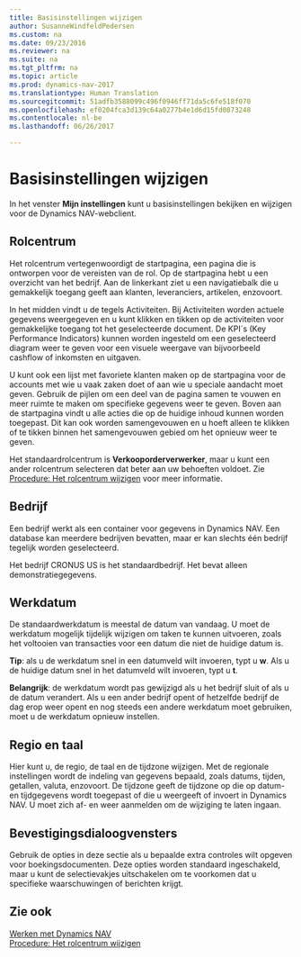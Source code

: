 ```yaml
---
title: Basisinstellingen wijzigen
author: SusanneWindfeldPedersen
ms.custom: na
ms.date: 09/23/2016
ms.reviewer: na
ms.suite: na
ms.tgt_pltfrm: na
ms.topic: article
ms.prod: dynamics-nav-2017
ms.translationtype: Human Translation
ms.sourcegitcommit: 51adfb3588099c496f0946ff71da5c6fe518f070
ms.openlocfilehash: ef0204fca3d139c64a0277b4e1d6d15fd0873248
ms.contentlocale: nl-be
ms.lasthandoff: 06/26/2017

---
```


# <a name="changing-basic-settings"></a>Basisinstellingen wijzigen
In het venster **Mijn instellingen** kunt u basisinstellingen bekijken en wijzigen voor de Dynamics NAV-webclient.  

## <a name="role-center"></a>Rolcentrum
Het rolcentrum vertegenwoordigt de startpagina, een pagina die is ontworpen voor de vereisten van de rol. Op de startpagina hebt u een overzicht van het bedrijf. Aan de linkerkant ziet u een navigatiebalk die u gemakkelijk toegang geeft aan klanten, leveranciers, artikelen, enzovoort.

In het midden vindt u de tegels Activiteiten. Bij Activiteiten worden actuele gegevens weergegeven en u kunt klikken en tikken op de activiteiten voor gemakkelijke toegang tot het geselecteerde document. De KPI´s (Key Performance Indicators) kunnen worden ingesteld om een geselecteerd diagram weer te geven voor een visuele weergave van bijvoorbeeld cashflow of inkomsten en uitgaven.

U kunt ook een lijst met favoriete klanten maken op de startpagina voor de accounts met wie u vaak zaken doet of aan wie u speciale aandacht moet geven. Gebruik de pijlen om een deel van de pagina samen te vouwen en meer ruimte te maken om specifieke gegevens weer te geven. Boven aan de startpagina vindt u alle acties die op de huidige inhoud kunnen worden toegepast. Dit kan ook worden samengevouwen en u hoeft alleen te klikken of te tikken binnen het samengevouwen gebied om het opnieuw weer te geven.

Het standaardrolcentrum is **Verkooporderverwerker**, maar u kunt een ander rolcentrum selecteren dat beter aan uw behoeften voldoet. Zie [Procedure: Het rolcentrum wijzigen](ui-change-role.md) voor meer informatie.

## <a name="company"></a>Bedrijf
Een bedrijf werkt als een container voor gegevens in Dynamics NAV. Een database kan meerdere bedrijven bevatten, maar er kan slechts één bedrijf tegelijk worden geselecteerd.

Het bedrijf CRONUS US is het standaardbedrijf. Het bevat alleen demonstratiegegevens.   

## <a name="work-date"></a>Werkdatum
De standaardwerkdatum is meestal de datum van vandaag. U moet de werkdatum mogelijk tijdelijk wijzigen om taken te kunnen uitvoeren, zoals het voltooien van transacties voor een datum die niet de huidige datum is.

**Tip**: als u de werkdatum snel in een datumveld wilt invoeren, typt u **w**. Als u de huidige datum snel in het datumveld wilt invoeren, typt u **t**.

**Belangrijk**: de werkdatum wordt pas gewijzigd als u het bedrijf sluit of als u de datum verandert. Als u een ander bedrijf opent of hetzelfde bedrijf de dag erop weer opent en nog steeds een andere werkdatum moet gebruiken, moet u de werkdatum opnieuw instellen.

## <a name="region-and-language"></a>Regio en taal
Hier kunt u, de regio, de taal en de tijdzone wijzigen. Met de regionale instellingen wordt de indeling van gegevens bepaald, zoals datums, tijden, getallen, valuta, enzovoort. De tijdzone geeft de tijdzone op die op datum- en tijdgegevens wordt toegepast of die u weergeeft of invoert in Dynamics NAV. U moet zich af- en weer aanmelden om de wijziging te laten ingaan.

## <a name="confirmation-dialogs"></a>Bevestigingsdialoogvensters
Gebruik de opties in deze sectie als u bepaalde extra controles wilt opgeven voor boekingsdocumenten. Deze opties worden standaard ingeschakeld, maar u kunt de selectievakjes uitschakelen om te voorkomen dat u specifieke waarschuwingen of berichten krijgt.

## <a name="see-also"></a>Zie ook
[Werken met Dynamics NAV](ui-work-product.md)  
[Procedure: Het rolcentrum wijzigen](ui-change-role.md)  

